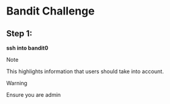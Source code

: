 # Bandit Challenge

## Step 1:

**ssh into bandit0**

> [!NOTE]
> This highlights information that users should take into account.

> [!WARNING]
> Ensure you are admin

